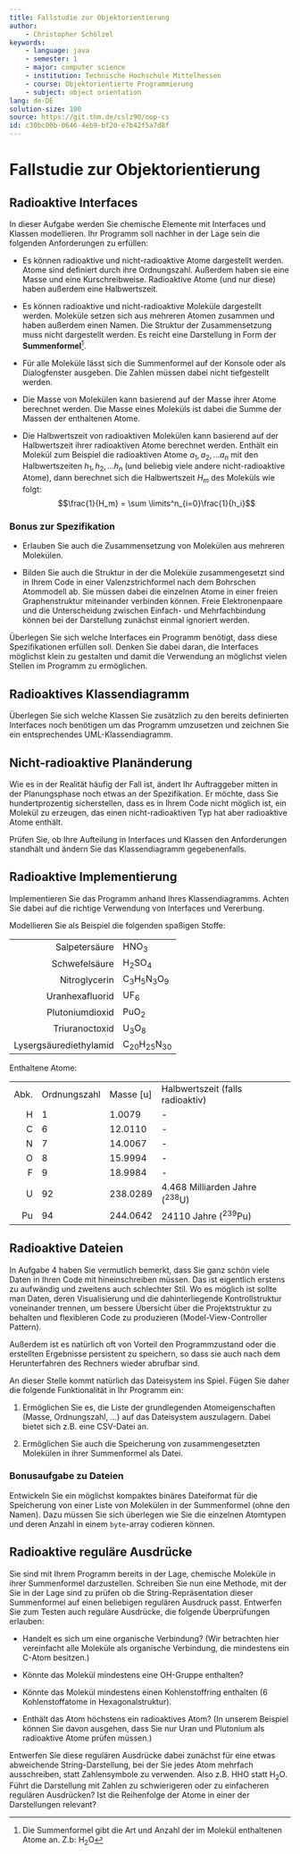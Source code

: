 ```yaml
---
title: Fallstudie zur Objektorientierung
author:
    - Christopher Schölzel
keywords:
    - language: java
    - semester: 1
    - major: computer science
    - institution: Technische Hochschule Mittelhessen
    - course: Objektorientierte Programmierung
    - subject: object orientation
lang: de-DE
solution-size: 100
source: https://git.thm.de/cslz90/oop-cs
id: c30bc00b-0646-4eb9-bf20-e7b42f5a7d8f
---
```


# Fallstudie zur Objektorientierung

## Radioaktive Interfaces

In dieser Aufgabe werden Sie chemische Elemente mit Interfaces und
Klassen modellieren. Ihr Programm soll nachher in der Lage sein die
folgenden Anforderungen zu erfüllen:

-   Es können radioaktive und nicht-radioaktive Atome dargestellt
    werden. Atome sind definiert durch ihre Ordnungszahl. Außerdem haben
    sie eine Masse und eine Kurschreibweise. Radioaktive Atome (und nur
    diese) haben außerdem eine Halbwertszeit.

-   Es können radioaktive und nicht-radioaktive Moleküle dargestellt
    werden. Moleküle setzen sich aus mehreren Atomen zusammen und haben
    außerdem einen Namen. Die Struktur der Zusammensetzung muss nicht
    dargestellt werden. Es reicht eine Darstellung in Form der
    **Summenformel**[^1].

-   Für alle Moleküle lässt sich die Summenformel auf der Konsole oder
    als Dialogfenster ausgeben. Die Zahlen müssen dabei nicht
    tiefgestellt werden.

-   Die Masse von Molekülen kann basierend auf der Masse ihrer Atome
    berechnet werden. Die Masse eines Moleküls ist dabei die Summe der
    Massen der enthaltenen Atome.

-   Die Halbwertszeit von radioaktiven Molekülen kann basierend auf der
    Halbwertszeit ihrer radioaktiven Atome berechnet werden. Enthält ein
    Molekül zum Beispiel die radioaktiven Atome $a_1, a_2, ... a_n$ mit
    den Halbwertszeiten $h_1, h_2, ... h_n$ (und beliebig viele andere
    nicht-radioaktive Atome), dann berechnet sich die Halbwertszeit
    $H_m$ des Moleküls wie folgt:
    $$\frac{1}{H_m} = \sum \limits^n_{i=0}\frac{1}{h_i}$$

### Bonus zur Spezifikation

-   Erlauben Sie auch die Zusammensetzung von Molekülen aus mehreren
    Molekülen.

-   Bilden Sie auch die Struktur in der die Moleküle zusammengesetzt
    sind in Ihrem Code in einer Valenzstrichformel nach dem Bohrschen
    Atommodell ab. Sie müssen dabei die einzelnen Atome in einer freien
    Graphenstruktur miteinander verbinden können. Freie Elektronenpaare
    und die Unterscheidung zwischen Einfach- und Mehrfachbindung können
    bei der Darstellung zunächst einmal ignoriert werden.

Überlegen Sie sich welche Interfaces ein Programm benötigt, dass diese
Spezifikationen erfüllen soll. Denken Sie dabei daran, die Interfaces
möglichst klein zu gestalten und damit die Verwendung an möglichst
vielen Stellen im Programm zu ermöglichen.

## Radioaktives Klassendiagramm

Überlegen Sie sich welche Klassen Sie zusätzlich zu den bereits
definierten Interfaces noch benötigen um das Programm umzusetzen und
zeichnen Sie ein entsprechendes UML-Klassendiagramm.

## Nicht-radioaktive Planänderung

Wie es in der Realität häufig der Fall ist, ändert Ihr Auftraggeber
mitten in der Planungsphase noch etwas an der Spezifikation. Er möchte,
dass Sie hundertprozentig sicherstellen, dass es in Ihrem Code nicht
möglich ist, ein Molekül zu erzeugen, das einen nicht-radioaktiven Typ
hat aber radioaktive Atome enthält.

Prüfen Sie, ob Ihre Aufteilung in Interfaces und Klassen den
Anforderungen standhält und ändern Sie das Klassendiagramm
gegebenenfalls.

## Radioaktive Implementierung

Implementieren Sie das Programm anhand Ihres Klassendiagramms. Achten
Sie dabei auf die richtige Verwendung von Interfaces und Vererbung.

Modellieren Sie als Beispiel die folgenden spaßigen Stoffe:

|                        |                                                      |
|-----------------------:|:-----------------------------------------------------|
|          Salpetersäure | HNO<sub>3</sub>                                      |
|          Schwefelsäure | H<sub>2</sub>SO<sub>4</sub>                          |
|          Nitroglycerin | C<sub>3</sub>H<sub>5</sub>N<sub>3</sub>O<sub>9</sub> |
|        Uranhexafluorid | UF<sub>6</sub>                                       |
|        Plutoniumdioxid | PuO<sub>2</sub>                                      |
|         Triuranoctoxid | U<sub>3</sub>O<sub>8</sub>                           |
| Lysergsäurediethylamid | C<sub>20</sub>H<sub>25</sub>N<sub>30</sub>           |

Enthaltene Atome:

|      |              |             |                                          |
|-----:|:-------------|:------------|:-----------------------------------------|
| Abk. | Ordnungszahl | Masse \[u\] | Halbwertszeit (falls radioaktiv)         |
|    H | 1            | 1.0079      | \-                                       |
|    C | 6            | 12.0110     | \-                                       |
|    N | 7            | 14.0067     | \-                                       |
|    O | 8            | 15.9994     | \-                                       |
|    F | 9            | 18.9984     | \-                                       |
|    U | 92           | 238.0289    | 4.468 Milliarden Jahre (<sup>238</sup>U) |
|   Pu | 94           | 244.0642    | 24110 Jahre (<sup>239</sup>Pu)           |

## Radioaktive Dateien

In Aufgabe 4 haben Sie vermutlich bemerkt, dass Sie ganz schön viele
Daten in Ihren Code mit hineinschreiben müssen. Das ist eigentlich
erstens zu aufwändig und zweitens auch schlechter Stil. Wo es möglich
ist sollte man Daten, deren Visualisierung und die dahinterliegende
Kontrollstruktur voneinander trennen, um bessere Übersicht über die
Projektstruktur zu behalten und flexibleren Code zu produzieren
(Model-View-Controller Pattern).

Außerdem ist es natürlich oft von Vorteil den Programmzustand oder die
erstellten Ergebnisse persistent zu speichern, so dass sie auch nach dem
Herunterfahren des Rechners wieder abrufbar sind.

An dieser Stelle kommt natürlich das Dateisystem ins Spiel. Fügen Sie
daher die folgende Funktionalität in Ihr Programm ein:

1.  Ermöglichen Sie es, die Liste der grundlegenden Atomeigenschaften
    (Masse, Ordnungszahl, \...) auf das Dateisystem auszulagern. Dabei
    bietet sich z.B. eine CSV-Datei an.

2.  Ermöglichen Sie auch die Speicherung von zusammengesetzten Molekülen
    in ihrer Summenformel als Datei.

### Bonusaufgabe zu Dateien

Entwickeln Sie ein möglichst kompaktes binäres Dateiformat für die
Speicherung von einer Liste von Molekülen in der Summenformel (ohne den
Namen). Dazu müssen Sie sich überlegen wie Sie die einzelnen Atomtypen
und deren Anzahl in einem `byte`-array codieren können.

## Radioaktive reguläre Ausdrücke

Sie sind mit Ihrem Programm bereits in der Lage, chemische Moleküle in
ihrer Summenformel darzustellen. Schreiben Sie nun eine Methode, mit der
Sie in der Lage sind zu prüfen ob die String-Repräsentation dieser
Summenformel auf einen beliebigen regulären Ausdruck passt. Entwerfen
Sie zum Testen auch reguläre Ausdrücke, die folgende Überprüfungen
erlauben:

-   Handelt es sich um eine organische Verbindung? (Wir betrachten hier
    vereinfacht alle Moleküle als organische Verbindung, die mindestens
    ein C-Atom besitzen.)

-   Könnte das Molekül mindestens eine OH-Gruppe enthalten?

-   Könnte das Molekül mindestens einen Kohlenstoffring enthalten (6
    Kohlenstoffatome in Hexagonalstruktur).

-   Enthält das Atom höchstens ein radioaktives Atom? (In unserem
    Beispiel können Sie davon ausgehen, dass Sie nur Uran und Plutonium
    als radioaktive Atome prüfen müssen.)

Entwerfen Sie diese regulären Ausdrücke dabei zunächst für eine etwas
abweichende String-Darstellung, bei der Sie jedes Atom mehrfach
ausschreiben, statt Zahlensymbole zu verwenden. Also z.B. HHO statt
$\text{H}_2\text{O}$. Führt die Darstellung mit Zahlen zu schwierigeren
oder zu einfacheren regulären Ausdrücken? Ist die Reihenfolge der Atome
in einer der Darstellungen relevant?

[^1]: Die Summenformel gibt die Art und Anzahl der im Molekül
    enthaltenen Atome an. Z.b: $\text{H}_2\text{O}$
